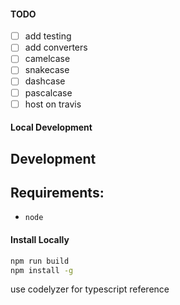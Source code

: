 #### TODO
- [ ] add testing 
- [ ] add converters 
- [ ] camelcase
- [ ] snakecase
- [ ] dashcase
- [ ] pascalcase
- [ ] host on travis 

#### Local Development 

Development
-----------

Requirements:
-
- `node` 


#### Install Locally

```bash
npm run build 
npm install -g 
```


use codelyzer for typescript reference 